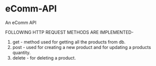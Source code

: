 # eComm-API
An eComm API

FOLLOWING HTTP REQUEST METHODS ARE IMPLEMENTED-

1. get - method used for getting all the products from db.
2. post - used for creating a new product and for updating a products quantity.
3. delete - for deleting a product. 
